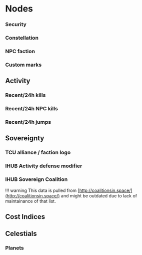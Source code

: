 # Nodes

### Security
### Constellation
### NPC faction
### Custom marks

## Activity
### Recent/24h kills
### Recent/24h NPC kills
### Recent/24h jumps

## Sovereignty
### TCU alliance / faction logo
### IHUB Activity defense modifier
### IHUB Sovereign Coalition
!!! warning
    This data is pulled from [http://coalitionsin.space/](http://coalitionsin.space/) and might be outdated due to lack of maintainance of that list.

## Cost Indices

## Celestials
### Planets
<!--stackedit_data:
eyJoaXN0b3J5IjpbLTEzNzI5MzMzOTEsMTc3MTk0OTM0NiwxNT
k3Mzk0MjM3XX0=
-->